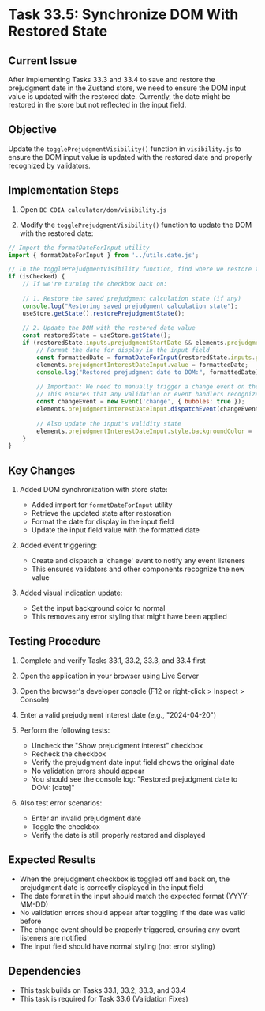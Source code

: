 # Task 33.5: Synchronize DOM With Restored State

## Current Issue

After implementing Tasks 33.3 and 33.4 to save and restore the prejudgment date in the Zustand store, we need to ensure the DOM input value is updated with the restored date. Currently, the date might be restored in the store but not reflected in the input field.

## Objective

Update the `togglePrejudgmentVisibility()` function in `visibility.js` to ensure the DOM input value is updated with the restored date and properly recognized by validators.

## Implementation Steps

1. Open `BC COIA calculator/dom/visibility.js`

2. Modify the `togglePrejudgmentVisibility()` function to update the DOM with the restored date:

```javascript
// Import the formatDateForInput utility
import { formatDateForInput } from '../utils.date.js';

// In the togglePrejudgmentVisibility function, find where we restore the state:
if (isChecked) {
    // If we're turning the checkbox back on:
    
    // 1. Restore the saved prejudgment calculation state (if any)
    console.log("Restoring saved prejudgment calculation state");
    useStore.getState().restorePrejudgmentState();
    
    // 2. Update the DOM with the restored date value
    const restoredState = useStore.getState();
    if (restoredState.inputs.prejudgmentStartDate && elements.prejudgmentInterestDateInput) {
        // Format the date for display in the input field
        const formattedDate = formatDateForInput(restoredState.inputs.prejudgmentStartDate);
        elements.prejudgmentInterestDateInput.value = formattedDate;
        console.log("Restored prejudgment date to DOM:", formattedDate);
        
        // Important: We need to manually trigger a change event on the input
        // This ensures that any validation or event handlers recognize the new value
        const changeEvent = new Event('change', { bubbles: true });
        elements.prejudgmentInterestDateInput.dispatchEvent(changeEvent);
        
        // Also update the input's validity state
        elements.prejudgmentInterestDateInput.style.backgroundColor = '#e0f2f7'; // NORMAL_BACKGROUND_COLOR
    }
}
```

## Key Changes

1. Added DOM synchronization with store state:
   - Added import for `formatDateForInput` utility
   - Retrieve the updated state after restoration
   - Format the date for display in the input field
   - Update the input field value with the formatted date

2. Added event triggering:
   - Create and dispatch a 'change' event to notify any event listeners
   - This ensures validators and other components recognize the new value

3. Added visual indication update:
   - Set the input background color to normal
   - This removes any error styling that might have been applied

## Testing Procedure

1. Complete and verify Tasks 33.1, 33.2, 33.3, and 33.4 first
2. Open the application in your browser using Live Server
3. Open the browser's developer console (F12 or right-click > Inspect > Console)
4. Enter a valid prejudgment interest date (e.g., "2024-04-20")
5. Perform the following tests:
   - Uncheck the "Show prejudgment interest" checkbox
   - Recheck the checkbox
   - Verify the prejudgment date input field shows the original date
   - No validation errors should appear
   - You should see the console log: "Restored prejudgment date to DOM: [date]"

6. Also test error scenarios:
   - Enter an invalid prejudgment date
   - Toggle the checkbox
   - Verify the date is still properly restored and displayed

## Expected Results

- When the prejudgment checkbox is toggled off and back on, the prejudgment date is correctly displayed in the input field
- The date format in the input should match the expected format (YYYY-MM-DD)
- No validation errors should appear after toggling if the date was valid before
- The change event should be properly triggered, ensuring any event listeners are notified
- The input field should have normal styling (not error styling)

## Dependencies

- This task builds on Tasks 33.1, 33.2, 33.3, and 33.4
- This task is required for Task 33.6 (Validation Fixes)
